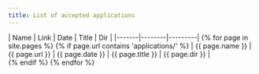 ```yaml
---
title: List of accepted applications
---
```


<!-- {% for application in site.applications %}
  <h2>
    <a href="{{ application.url }}">
      {{ application.url }}
    </a>
  </h2>
  <p>{{ application.content | markdownify }}</p>
{% endfor %} -->

| Name | Link | Date | Title | Dir |
|-------|--------|---------|
{% for page in site.pages %}
    {% if page.url contains 'applications/' %}
        | {{ page.name }} | {{ page.url }} | {{ page.date }} | {{ page.title }} | {{ page.dir }} |  
    <!-- {% else %}
        {% comment %}Do nothing{% endcomment %} -->
    {% endif %}
{% endfor %}